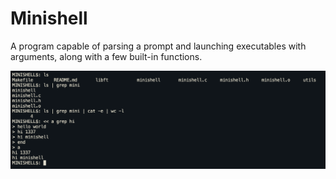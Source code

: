 # Minishell
A program capable of parsing a prompt and launching executables with arguments, along with a few built-in functions.

![Screenshot](https://raw.githubusercontent.com/Ra-Wo/Minishell/master/Screen%20Shot%202022-04-17%20at%2012.48.27%20PM.png)
